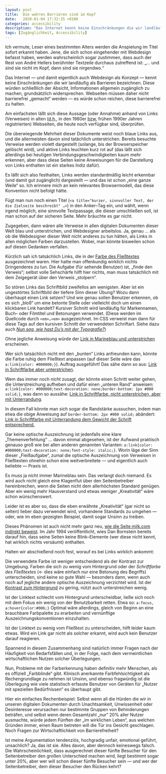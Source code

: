 ```yaml
---
layout: post
title:  Die wahren Barrieren sind im Kopf
date:   2020-01-04 17:32:35 +0100
categories: accessibility
description: "Das Internet kennt keine Einschränkungen die wir landläufig als Barrieren bezeichnen. Diese würden schließlich der Absicht, Informationen allgemein zugänglich zu machen, grundsätzlich widersprechen."
tags: [Zugänglichkeit, Accessibility]
---
```


<p>Ich vermute, Leser eines bestimmten Alters werden die Anspielung im Titel sofort erkannt haben. Jene, die sich schon eingehender mit Webdesign befasst haben, werden wahrscheinlich sogar zustimmen, dass auch der Rest von André Hellers berühmter Textzeile durchaus zutreffend ist: &#8222;&#8230; und sind sie nicht im Kopf, dann sind sie nirgendwo.&#8220;</p>
<!--more-->
<p>Das Internet &#8212; und damit eigentlich auch Webdesign als Konzept &#8212; kennt keine Einschränkungen die wir landläufig als Barrieren bezeichnen. Diese würden schließlich der Absicht, Informationen allgemein zugänglich zu machen, grundsätzlich widersprechen. Webseiten müssen daher nicht barrierefrei „gemacht“ werden — es würde schon reichen, diese barrierefrei zu halten.</p>

<p>Am einfachsten läßt sich diese Aussage (oder Annahme) anhand von Links (Verweisen) in alten (<abbr title="das heißt">d.h.</abbr>, in den 1980er <abbr title="beziehungsweise">bzw.</abbr> frühen 1990er Jahren registrierten) Webseiten, die heute noch verfügbar sind, überprüfen.</p>

<p>Die überwiegende Mehrheit dieser Dokumente weist noch blaue Links aus, und die allermeisten davon sind tatächlich unterstrichen. Bereits besuchte Verweise werden violett dargestellt (solange, bis der Browserspeicher gelöscht wird), und aktive Links leuchten kurz rot auf (das läßt sich allerdings bei heutigen Verbindungsgeschwindigkeiten kaum mehr erkennen, aber dass diese Seiten keine Anweisungen für die Darstellung von Links enthalten ist ein starkes Indiz dafür).</p>

<p>Es läßt sich also festhalten, Links werden standardmäßig leicht erkennbar (und damit gut zugänglich) dargestellt &#8212; und das ist schon &#8222;eine ganze Weile&#8220; so. Ich erinnere mich an kein relevantes Browsermodell, das diese Konvention nicht befolgt hätte.</p>

<p>Fügt man nun noch einen Titel (<code>&lt;a title="kurzer, sinnvoller Text, der die Zielseite beschreibt" &#8230;&gt;</code>) in den Anker&#8211;Tag ein, und wählt, wenn irgend möglich, eine sinnvolle Textpassage, die dieser umschließen soll, ist man schon auf der sicheren Seite. Mehr bräuchte es gar nicht.</p>

<p>Zugegeben, dann wären alle Verweise in allen digitalen Dokumenten dieser Welt blau und unterstrichen, und Webdesigner arbeitslos. Ja, genau &#8230; als ob die Webdesigner dieser Welt nicht anderes zu tun hätten, als Links in allen möglichen Farben darzustellen. Wobei, man könnte bisweilen schon auf diesen Gedanken verfallen.</p>

<p>Kürzlich sah ich tatsächlich Links, die in der <a title="dieser Link verweist auf sich selbst, er dient lediglich der Veranschaulichung eines Missstandes" href="#text" class="text" name="text">Farbe des Fließtextes</a> ausgezeichnet waren. Hier hatte man offenkundig wirklich nichts Dringenderes zu tun. Die Aufgabe (für sehende Benutzer) ist, &#8222;finde den Verweis&#8220;; selbst volle Sehschärfe hilft hier nichts, man muss tatsächlich mit dem Zeigegerät über den Verweis &#8222;stolpern&#8220;.</p>

<p>So stören Links das Schriftbild zweifellos am wenigsten. Aber ist ein ungestörtes Schriftbild der tiefere Sinn dieser Übung? Wozu dann überhaupt einen Link setzen? Und wie genau sollen Benutzer erkennen, ob es sich &#8222;bloß&#8220; um eine betonte Stelle oder vielleicht doch um einen klickbaren Link handelt? Kursiver Schnitt wird landläufig für Markennamen, Buch&#8211; oder Filmtitel und Betonungen verwendet. (Diese werden im Quellcode durch <code>&lt;em&gt;&#8230;&lt;em&gt;</code> ausgezeichnet. Im <abbr>CSS</abbr> verweist man dann für diese Tags auf den kursiven Schnitt der verwendeten Schriftart. Siehe dazu auch <em><a title="Interner Verweis auf diesen Artikel" href="{{ site.baseurl }}{% post_url 2020-01-01-typografie %}">Nun sag, wie hast Du&#8217;s mit der Typografie?</a></em>)</p>

<p>Ohne jegliche Anweisung würde der <a title="dieser Link verweist auf sich selbst, er dient lediglich der Veranschaulichung eines Missstandes" href="#navy" class="navy" name="navy">Link in Marineblau und unterstrichen</a> erscheinen.</p>

<p>Wer sich tatsächlich nicht mit den &#8222;bunten&#8220; Links anfreunden kann, könnte die Farbe ruhig dem Fließtext anpassen (auf dieser Seite wäre das <code>a:link{color: #000000;}</code>). Auftrag ausgeführt! Das sähe dann so aus: <a title="dieser Link verweist auf sich selbst, er dient lediglich der Veranschaulichung eines Missstandes" href="#black" class="black" name="black">Link in Schriftfarbe aber unterstrichen</a>.</p>

<p>Wem das immer noch nicht zusagt, der könnte einen Schritt weiter gehen, die Unterstreichung aufheben und dafür einen &#8222;unteren Rand&#8220; anweisen: <code>a:link{color: #000000;text-decoration: none;border-bottom: 1px #000 solid;}</code>, was dann so aussähe: <a title="dieser Link verweist auf sich selbst, er dient lediglich der Veranschaulichung eines Missstandes" href="#blackbb" class="blackbb" name="blackbb">Link in Schriftfarbe, nicht unterstrichen, aber mit Unterrandung</a>.</p>

<p>In diesem Fall könnte man sich sogar die Randstärke aussuchen, indem man etwa die obige Anweisung auf <code>border-bottom: 2px #000 solid;</code> abändert: <a title="dieser Link verweist auf sich selbst, er dient lediglich der Veranschaulichung eines Missstandes" href="#blackbb2" class="blackbb2" name="blackbb2">Link in Schriftfarbe mit Unterrandung dem Gewicht der Schrift entsprechend.</a></p>

<p>Gar keine optische Auszeichnung ist jedenfalls eine klare &#8222;Themenverfehlung&#8220; &#8230; davon einmal abgesehen, ist der Aufwand praktisch genauso groß wie bei allen anderen genannten Varianten: <code>a:link{color: #000000;text-decoration: none;font-style: italic;}</code>. Worin läge der Sinn dieser &#8222;Fleißaufgabe&#8220;, zumal die optische Auszeichnung von Verweisen in Fließtexten ohnehin schon eine weitverbreitete &#8212; und eigentlich auch beliebte &#8212; Praxis ist.</p>

<p>Es muss ja nicht immer Marineblau sein. Das verlangt doch niemand. Es wird auch nicht gleich eine Klagenflut über den Seitenbetreiber hereinbrechen, wenn die Seiten nicht dem allerhöchsten Standard genügen. Aber ein wenig mehr Hausverstand und etwas weniger &#8222;Kreativität&#8220; wäre schon wünschenswert.</p>

<p>Leider ist es aber so, dass die eben erwähnte &#8222;Kreativität&#8220; (gar nicht so selten) lieber dazu verwendet wird, vorhandene Standards zu umgehen &#8212; oder, wie im eben gezeigten Beispiel, damit sogar Unsinn zu treiben.</p>

<p>Dieses Phänomen ist auch nicht mehr ganz neu, <a rel="external" title="Verweis auf die Seite milk.com" href="milk.com">wie die Seite milk.com indirekt beweist</a>. Im Jahr 1994 veröffentlicht, wies Dan Bornstein bereits darauf hin, dass seine Seiten keine Blink&#8211;Elemente (wer diese nicht kennt, hat wirklich nichts versäumt) enthalten.</p>

<p>Halten wir abschießend noch fest, worauf es bei Links wirklich ankommt:</p>

<p>Die verwendete Farbe ist weniger entscheidend als der Kontrast zur Umgebung. Farben die sich zu wenig vom Hintergrund oder der <em>Schriftfarbe des Fließtextes</em> (&larr; dies wäre einfach nur eine Betonung des Begriffs) unterscheiden, sind keine so gute Wahl &#8212; besonders dann, wenn auch noch auf jegliche andere optische Auszeichnung verzichtet wird. Ist der <a title="dieser Link verweist auf sich selbst, er dient lediglich der Veranschaulichung eines Missstandes" href="#simbg" class="simbg" name="simbg">Kontrast zum Hintergrund</a> zu gering, nützt auch unterstreichen wenig.</p>

<p>Ist der Linktext schlecht vom Hintergrund unterscheidbar, ließe sich noch mit dem Fokus ein wenig von der Benutzbarkeit retten. Etwa so: <code>a:focus, a:hover{color:#006;}</code> Optimal wäre allerdings, gleich von Beginn an eine brauchbare Farbpalette zu erarbeiten und vernünftige Auszeichnungskonventionen einzuhalten.</p>

<p>Ist der Linktext zu wenig vom Fließtext zu unterscheiden, hilft leider kaum etwas. Wird ein Link gar nicht als solcher erkannt, wird auch kein Benutzer darauf reagieren.</p>

<p>Spannend in diesem Zusammenhang sind natürlich immer Fragen nach der Häufigkeit von Bedarfsfällen und, in der Folge, nach dem vermeintlichen wirtschaftlichen Nutzen solcher Überlegungen.</p>

<p>Nun, Probleme mit der Farberkennung haben definitiv mehr Menschen, als es offiziell &#8222;Farbblinde&#8220; gibt. Klinisch anerkannte Farbfehlsichtigkeit als Rechengrundlage zu nehmen ist Unsinn, und ebenso fragwürdig ist die Überlegung wie viele statistisch erfasste Benutzer von Geräten für &#8222;Nutzer mit speziellen Bedürfnissen&#8220; es überhaupt gibt.</p>

<p>Hier ein einfaches Rechenbeispiel: Selbst wenn all die Hürden die wir in unseren digitalen Dokumenten durch Unachtsamkeit, Unwissenheit oder Desinteresse verursachen nur bestimmte Gruppen von Behinderungen beträfen, und selbst wenn deren Gesamtzahl &#8222;nur&#8220; 20% aller Nutzer ausmachte, würde jedem Fünften der &#8222;im wirklichen Leben&#8220;, aus welchen Gründen immer, einen Raum betreten will die Tür ins Gesicht geschlagen. Noch Fragen zur Wirtschaftlichkeit von Barrierefreiheit?</p>

<p>Ist meine Argumentation <span title="befangen, einseitig, nicht neutral">tendenziös</span>, hochgradig unfair, emotional geführt, unsachlich? Ja, das ist sie. Alles davon, aber dennoch keineswegs falsch. Die Wahrscheinlichkeit, dass ausgerechnet dieser fünfte Besucher für den Seitenbetreiber den großen Unterschied machen wird, liegt bestimmt sogar unter 20%, aber wer will schon dieser fünfte Besucher sein &#8212; und wer der Seitenbetreiber, dem dieser Besucher den Rücken kehrt?</p>
